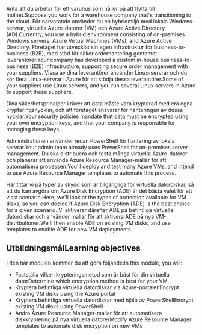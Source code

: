 <span data-ttu-id="242fc-101">Anta att du arbetar för ett varuhus som håller på att flytta till molnet.</span><span class="sxs-lookup"><span data-stu-id="242fc-101">Suppose you work for a warehouse company that's transitioning to the cloud.</span></span> <span data-ttu-id="242fc-102">För närvarande använder du en hybridmiljö med lokala Windows-servrar, virtuella Azure-datorer (VM) och Azure Active Directory (AD).</span><span class="sxs-lookup"><span data-stu-id="242fc-102">Currently, you use a hybrid environment consisting of on-premises Windows servers, Azure Virtual Machines (VMs), and Azure Active Directory.</span></span> <span data-ttu-id="242fc-103">Företaget har utvecklat sin egen infrastruktur för business-to-business (B2B), med stöd för säker orderhantering gentemot leverantörer.</span><span class="sxs-lookup"><span data-stu-id="242fc-103">Your company has developed a custom in-house business-to-business (B2B) infrastructure, supporting secure order management with your suppliers.</span></span> <span data-ttu-id="242fc-104">Vissa av dina leverantörer använder Linux-servrar och du kör flera Linux-servrar i Azure för att stödja dessa leverantörer.</span><span class="sxs-lookup"><span data-stu-id="242fc-104">Some of your suppliers use Linux servers, and you run several Linux servers in Azure to support these suppliers.</span></span>

<span data-ttu-id="242fc-105">Dina säkerhetsprinciper kräver att data måste vara krypterad med era egna krypteringsnycklar, och att företaget ansvarar för hanteringen av dessa nycklar.</span><span class="sxs-lookup"><span data-stu-id="242fc-105">Your security policies mandate that data must be encrypted using your own encryption keys, and that your company is responsible for managing these keys.</span></span>

<span data-ttu-id="242fc-106">Administrationen använder redan PowerShell för hantering av lokala servrar.</span><span class="sxs-lookup"><span data-stu-id="242fc-106">Your admin team already uses PowerShell for on-premises server management.</span></span> <span data-ttu-id="242fc-107">Du ska distribuera och testa många virtuella Azure-datorer och planerar att använda Azure Resource Manager-mallar för att automatisera processen.</span><span class="sxs-lookup"><span data-stu-id="242fc-107">You'll deploy and test many Azure VMs, and intend to use Azure Resource Manager templates to automate this process.</span></span>

<span data-ttu-id="242fc-108">Här tittar vi på typer av skydd som är tillgängliga för virtuella datordiskar, så att du kan avgöra om Azure Disk Encryption (ADE) är det bästa valet för ett visst scenario.</span><span class="sxs-lookup"><span data-stu-id="242fc-108">Here, we'll look at the types of protection available for VM disks, so you can decide if Azure Disk Encryption (ADE) is the best choice for a given scenario.</span></span> <span data-ttu-id="242fc-109">Vi aktiverar därefter ADE på befintliga virtuella datordiskar och använder mallar för att aktivera ADE på nya VM-distributioner.</span><span class="sxs-lookup"><span data-stu-id="242fc-109">We'll then enable ADE on existing VM disks, and use templates to enable ADE for new VM deployments.</span></span>


## <a name="learning-objectives"></a><span data-ttu-id="242fc-110">Utbildningsmål</span><span class="sxs-lookup"><span data-stu-id="242fc-110">Learning objectives</span></span>

<span data-ttu-id="242fc-111">I den här modulen kommer du att göra följande:</span><span class="sxs-lookup"><span data-stu-id="242fc-111">In this module, you will:</span></span>

- <span data-ttu-id="242fc-112">Fastställa vilken krypteringsmetod som är bäst för din virtuella dator</span><span class="sxs-lookup"><span data-stu-id="242fc-112">Determine which encryption method is best for your VM</span></span>
- <span data-ttu-id="242fc-113">Kryptera befintliga virtuella datordiskar via Azure-portalen</span><span class="sxs-lookup"><span data-stu-id="242fc-113">Encrypt existing VM disks using the Azure portal</span></span>
- <span data-ttu-id="242fc-114">Kryptera befintliga virtuella datordiskar med hjälp av PowerShell</span><span class="sxs-lookup"><span data-stu-id="242fc-114">Encrypt existing VM disks using PowerShell</span></span>
- <span data-ttu-id="242fc-115">Ändra Azure Resource Manager-mallar för att automatisera diskkryptering på nya virtuella datorer</span><span class="sxs-lookup"><span data-stu-id="242fc-115">Modify Azure Resource Manager templates to automate disk encryption on new VMs</span></span>
